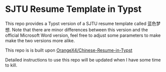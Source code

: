 # SJTU Resume Template in Typst

This repo provides a Typst version of a SJTU resume template called 蓝色梦想. Note that there are minor differences between this version and the official Microsoft Word version, feel free to adjust some parameters to make make the two versions more alike.

This repo is is built upon [OrangeX4/Chinese-Resume-in-Typst](https://github.com/OrangeX4/Chinese-Resume-in-Typst)

Detailed instructions to use this repo will be updated when I have some time to kill.
